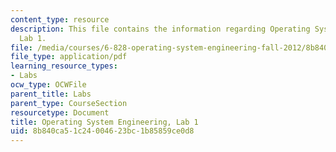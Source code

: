 ```yaml
---
content_type: resource
description: This file contains the information regarding Operating System Engineering,
  Lab 1.
file: /media/courses/6-828-operating-system-engineering-fall-2012/8b840ca51c24004623bc1b85859ce0d8_MIT6_828F12_lab1.pdf
file_type: application/pdf
learning_resource_types:
- Labs
ocw_type: OCWFile
parent_title: Labs
parent_type: CourseSection
resourcetype: Document
title: Operating System Engineering, Lab 1
uid: 8b840ca5-1c24-0046-23bc-1b85859ce0d8
---
```

